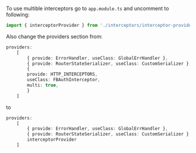 To use multible interceptors go to `app.module.ts` and uncomment to following:

```typescript
import { interceptorProvider } from './interceptors/interceptor-provider';
```

Also change the providers section from:

```typescript
providers:
    [
        { provide: ErrorHandler, useClass: GlobalErrHandler },
        { provide: RouterStateSerializer, useClass: CustomSerializer },
        {
        provide: HTTP_INTERCEPTORS,
        useClass: FBAuthInterceptor,
        multi: true,
        }
    ]
```

to

```typescript
providers:
    [
        { provide: ErrorHandler, useClass: GlobalErrHandler },
        { provide: RouterStateSerializer, useClass: CustomSerializer },
        interceptorProvider
    ]
```
